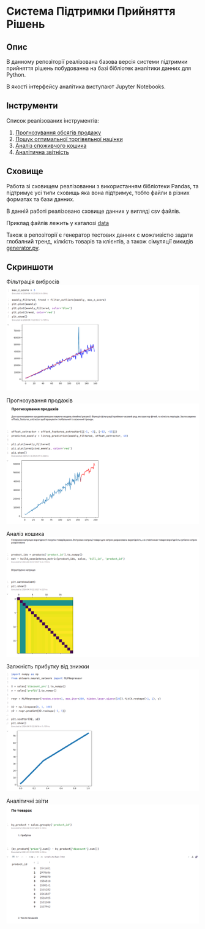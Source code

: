# Система Підтримки Прийняття Рішень

## Опис
В данному репозіторії реалізована базова версія системи підтримки прийняття рішень побудованна на базі 
бібліотек аналітики данних для Python. 

В якості інтерфейсу аналітика виступают Jupyter Notebooks.


## Інструменти
Список реалізованих інструментів:
 1. [Прогнозування обсягів продажу](sales_prediction.ipynb)
 2. [Пошук оптимальної торгівельної націнки](trade_margin_analysis.ipynb)
 3. [Аналіз споживчого кошика](cart_analysis.ipynb)
 4. [Аналітична звітність](analytics.ipynb)


## Сховище
Работа зі сховищем реалізованни з використанням бібліотеки Pandas, та підтримує усі типи сховищь яка вона підтримує, 
тобто файли в різних форматах та бази данних.

В данній работі реалізовано сховище данних у вигляді csv файлів. 

Приклад файлів лежить у каталозі [data](data)

Також в репозіторії є генератор тестових данних с можливістю задати глобалний тренд, кілкість товарів та клієнтів, 
а також сімуляції викидів [generator.py](generator.py).


## Скриншоти
Фільтрація вибросів
![alt text](images/outliers.png)

Прогнозування продажів
![alt text](images/prediction.png)

Аналіз кошика
![alt text](images/coexistanse.png)

Залжність прибутку від знижки
![alt text](images/trade_margin.png)

Аналітичні звіти
![alt text](images/analytics.png)



